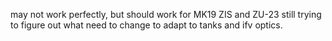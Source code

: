 may not work perfectly, but should work for MK19 ZIS and ZU-23 still trying to figure out what need to change to adapt to tanks and ifv optics.

